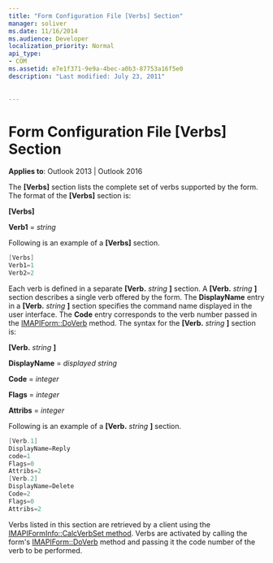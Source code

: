 ```yaml
---
title: "Form Configuration File [Verbs] Section"
manager: soliver
ms.date: 11/16/2014
ms.audience: Developer
localization_priority: Normal
api_type:
- COM
ms.assetid: e7e1f371-9e9a-4bec-a0b3-87753a16f5e0
description: "Last modified: July 23, 2011"
 
 
---
```


# Form Configuration File [Verbs] Section

  
  
**Applies to**: Outlook 2013 | Outlook 2016 
  
The **[Verbs]** section lists the complete set of verbs supported by the form. The format of the **[Verbs]** section is: 
  
 **[Verbs]**
  
 **Verb1** =  _string_
  
Following is an example of a **[Verbs]** section. 
  
```cpp
[Verbs]
Verb1=1
Verb2=2

```

Each verb is defined in a separate **[Verb.** _string_ **]** section. A **[Verb.** _string_ **]** section describes a single verb offered by the form. The **DisplayName** entry in a **[Verb.** _string_ **]** section specifies the command name displayed in the user interface. The **Code** entry corresponds to the verb number passed in the [IMAPIForm::DoVerb](imapiform-doverb.md) method. The syntax for the **[Verb.** _string_ **]** section is: 
  
 **[Verb.** _string_ **]**
  
 **DisplayName** =  _displayed string_
  
 **Code** =  _integer_
  
 **Flags** =  _integer_
  
 **Attribs** =  _integer_
  
Following is an example of a **[Verb.** _string_ **]** section. 
  
```cpp
[Verb.1]
DisplayName=Reply
code=1
Flags=0
Attribs=2
[Verb.2]
DisplayName=Delete
Code=2
Flags=0
Attribs=2

```

Verbs listed in this section are retrieved by a client using the [IMAPIFormInfo::CalcVerbSet method](imapiforminfo-calcverbset.md). Verbs are activated by calling the form's [IMAPIForm::DoVerb](imapiform-doverb.md) method and passing it the code number of the verb to be performed. 
  

